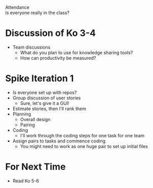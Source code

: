 Attendance  
Is everyone really in the class?

# Discussion of Ko 3-4
* Team discussions
  * What do you plan to use for knowledge sharing tools?
  * How can productivity be measured?

# Spike Iteration 1
* Is everyone set up with repos?
* Group discussion of user stories
  * Sure, let's give it a GUI!
* Estimate stories, then I'll rank them
* Planning
  * Overall design
  * Pairing
* Coding
  * I'll work through the coding steps for one task for one team
* Assign pairs to tasks and commence coding
  * You might need to work as one huge pair to set up initial files

# For Next Time
* Read Ko 5-6
